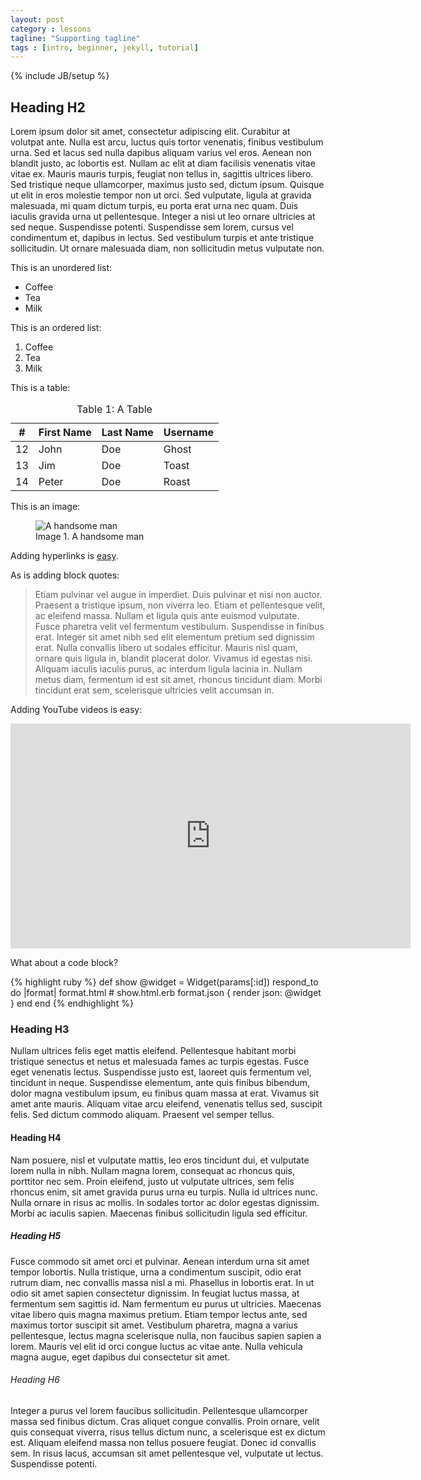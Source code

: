 ```yaml
---
layout: post
category : lessons
tagline: "Supporting tagline"
tags : [intro, beginner, jekyll, tutorial]
---
```

{% include JB/setup %}


## Heading H2
Lorem ipsum dolor sit amet, consectetur adipiscing elit. Curabitur at volutpat ante. Nulla est arcu, luctus quis tortor venenatis, finibus vestibulum urna. Sed et lacus sed nulla dapibus aliquam varius vel eros. Aenean non blandit justo, ac lobortis est. Nullam ac elit at diam facilisis venenatis vitae vitae ex. Mauris mauris turpis, feugiat non tellus in, sagittis ultrices libero. Sed tristique neque ullamcorper, maximus justo sed, dictum ipsum. Quisque ut elit in eros molestie tempor non ut orci. Sed vulputate, ligula at gravida malesuada, mi quam dictum turpis, eu porta erat urna nec quam. Duis iaculis gravida urna ut pellentesque. Integer a nisi ut leo ornare ultricies at sed neque. Suspendisse potenti. Suspendisse sem lorem, cursus vel condimentum et, dapibus in lectus. Sed vestibulum turpis et ante tristique sollicitudin. Ut ornare malesuada diam, non sollicitudin metus vulputate non.

This is an unordered list:

- Coffee
- Tea
- Milk


This is an ordered list:

1. Coffee
2. Tea
3. Milk


This is a table:

<table class="table">
  <thead>
      <tr>
        <th>#</th>
        <th>First Name</th>
        <th>Last Name</th>
        <th>Username</th>
      </tr>
    </thead>
  <tbody>
    <tr>
      <td>12</td>
      <td>John</td>
      <td>Doe</td>
      <td>Ghost</td>
    </tr>
    <tr>
      <td>13</td>
      <td>Jim</td>
      <td>Doe</td>
      <td>Toast</td>
    </tr>
    <tr>
      <td>14</td>
      <td>Peter</td>
      <td>Doe</td>
      <td>Roast</td>
    </tr>
  </tbody>
  <caption>Table 1: A Table</caption>
</table>

This is an image:

<figure class="figure">
  <img src="{{site.url}}/assets/images/main_man.jpg" class="center-block img-responsive" alt="A handsome man">
  <figcaption class="figure-caption text-center">Image 1. A handsome man</figcaption>
</figure>

Adding hyperlinks is [easy](https://www.google.com).

As is adding block quotes:

>Etiam pulvinar vel augue in imperdiet. Duis pulvinar et nisi non auctor. Praesent a tristique ipsum, non viverra leo. Etiam et pellentesque velit, ac eleifend massa. Nullam et ligula quis ante euismod vulputate. Fusce pharetra velit vel fermentum vestibulum. Suspendisse in finibus erat. Integer sit amet nibh sed elit elementum pretium sed dignissim erat. Nulla convallis libero ut sodales efficitur. Mauris nisl quam, ornare quis ligula in, blandit placerat dolor. Vivamus id egestas nisi. Aliquam iaculis iaculis purus, ac interdum ligula lacinia in. Nullam metus diam, fermentum id est sit amet, rhoncus tincidunt diam. Morbi tincidunt erat sem, scelerisque ultricies velit accumsan in.

Adding YouTube videos is easy:

<div class="embed-responsive embed-responsive-16by9 text-center">
  <iframe id="ytplayer" type="text/html" width="640" height="360"
  src="https://www.youtube.com/embed/M7lc1UVf-VE?autoplay=0&origin=http://example.com"
  frameborder="0"></iframe>
</div>

What about a code block?

{% highlight ruby %}
def show
  @widget = Widget(params[:id])
  respond_to do |format|
    format.html # show.html.erb
    format.json { render json: @widget }
  end
end
{% endhighlight %}


### Heading H3

Nullam ultrices felis eget mattis eleifend. Pellentesque habitant morbi tristique senectus et netus et malesuada fames ac turpis egestas. Fusce eget venenatis lectus. Suspendisse justo est, laoreet quis fermentum vel, tincidunt in neque. Suspendisse elementum, ante quis finibus bibendum, dolor magna vestibulum ipsum, eu finibus quam massa at erat. Vivamus sit amet ante mauris. Aliquam vitae arcu eleifend, venenatis tellus sed, suscipit felis. Sed dictum commodo aliquam. Praesent vel semper tellus.

#### Heading H4

Nam posuere, nisl et vulputate mattis, leo eros tincidunt dui, et vulputate lorem nulla in nibh. Nullam magna lorem, consequat ac rhoncus quis, porttitor nec sem. Proin eleifend, justo ut vulputate ultrices, sem felis rhoncus enim, sit amet gravida purus urna eu turpis. Nulla id ultrices nunc. Nulla ornare in risus ac mollis. In sodales tortor ac dolor egestas dignissim. Morbi ac iaculis sapien. Maecenas finibus sollicitudin ligula sed efficitur.

##### Heading H5

Fusce commodo sit amet orci et pulvinar. Aenean interdum urna sit amet tempor lobortis. Nulla tristique, urna a condimentum suscipit, odio erat rutrum diam, nec convallis massa nisl a mi. Phasellus in lobortis erat. In ut odio sit amet sapien consectetur dignissim. In feugiat luctus massa, at fermentum sem sagittis id. Nam fermentum eu purus ut ultricies. Maecenas vitae libero quis magna maximus pretium. Etiam tempor lectus ante, sed maximus tortor suscipit sit amet. Vestibulum pharetra, magna a varius pellentesque, lectus magna scelerisque nulla, non faucibus sapien sapien a lorem. Mauris vel elit id orci congue luctus ac vitae ante. Nulla vehicula magna augue, eget dapibus dui consectetur sit amet.

###### Heading H6

Integer a purus vel lorem faucibus sollicitudin. Pellentesque ullamcorper massa sed finibus dictum. Cras aliquet congue convallis. Proin ornare, velit quis consequat viverra, risus tellus dictum nunc, a scelerisque est ex dictum est. Aliquam eleifend massa non tellus posuere feugiat. Donec id convallis sem. In risus lacus, accumsan sit amet pellentesque vel, vulputate ut lectus. Suspendisse potenti.
